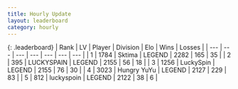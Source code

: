 ```yaml
---
title: Hourly Update
layout: leaderboard
category: hourly
---
```


{: .leaderboard}
| Rank | LV | Player | Division | Elo | Wins | Losses |
| --- | --- | --- | --- | --- | --- | --- |
| <span data-change="0">1</span> | 1784 | <span title="ID: 353063">Sktima</span> | LEGEND | <span data-change="5">2282</span> | <span data-change="2">165</span> | <span data-change="0">35</span> |
| <span data-change="0">2</span> | 395 | <span title="ID: 623829">LUCKYSPAIN</span> | LEGEND | <span data-change="0">2155</span> | <span data-change="0">56</span> | <span data-change="0">18</span> |
| <span data-change="0">3</span> | 1256 | <span title="ID: 498412">LuckySpin</span> | LEGEND | <span data-change="0">2155</span> | <span data-change="0">76</span> | <span data-change="0">30</span> |
| <span data-change="0">4</span> | 3023 | <span title="ID: 164871">Hungry YuYu</span> | LEGEND | <span data-change="4">2127</span> | <span data-change="1">229</span> | <span data-change="0">83</span> |
| <span data-change="0">5</span> | 812 | <span title="ID: 512212">luckyspoin</span> | LEGEND | <span data-change="0">2122</span> | <span data-change="0">38</span> | <span data-change="0">6</span> |